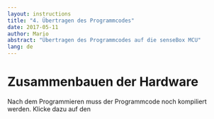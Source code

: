 ```yaml
---
layout: instructions
title: "4. Übertragen des Programmcodes"
date: 2017-05-11
author: Mario
abstract: "Übertragen des Programmcodes auf die senseBox MCU"
lang: de
---
```

Zusammenbauen der Hardware
============

Nach dem Programmieren muss der Programmcode noch kompiliert werden. Klicke dazu auf den 


